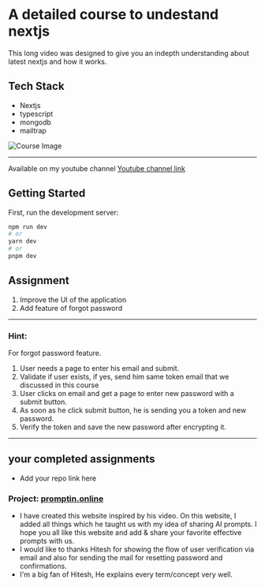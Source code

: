 # A detailed course to undestand nextjs

This long video was designed to give you an indepth understanding about latest nextjs and how it works. 

## Tech Stack
- Nextjs
- typescript
- mongodb
- mailtrap

![Course Image](./nextjs.png)

---
Available on my youtube channel
[Youtube channel link](https://www.youtube.com/@HiteshChoudharydotcom)

## Getting Started

First, run the development server:

```bash
npm run dev
# or
yarn dev
# or
pnpm dev
```
## Assignment
1. Improve the UI of the application
2. Add feature of forgot password

---
### Hint:
For forgot password feature.
1. User needs a page to enter his email and submit.
2. Validate if user exists, if yes, send him same token email that we discussed in this course
3. User clicks on email and get a page to enter new password with a submit button.
4. As soon as he click submit button, he is sending you a token and new password.
5. Verify the token and save the new password after encrypting it.

---
## your completed assignments

- Add your repo link here

### Project: [promptin.online](https://promptin.online)
- I have created this website inspired by his video. On this website, I added all things which he taught us with my idea of sharing AI prompts. I hope you all like this website and add & share your favorite effective prompts with us.
- I would like to thanks Hitesh for showing the flow of user verification via email and also for sending the mail for resetting password and confirmations.
- I'm a big fan of Hitesh, He explains every term/concept very well.
